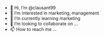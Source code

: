 - 👋 Hi, I’m @clausant99
- 👀 I’m interested in marketing, management
- 🌱 I’m currently learning marketing
- 💞️ I’m looking to collaborate on ...
- 📫 How to reach me ...

<!---
clausant99/clausant99 is a ✨ special ✨ repository because its `README.md` (this file) appears on your GitHub profile.
You can click the Preview link to take a look at your changes.
--->
